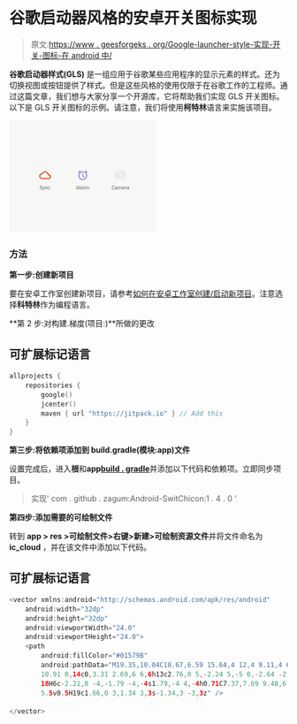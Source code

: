 # 谷歌启动器风格的安卓开关图标实现

> 原文:[https://www . geesforgeks . org/Google-launcher-style-实现-开关-图标-在 android 中/](https://www.geeksforgeeks.org/google-launcher-style-implementation-of-switch-icon-in-android/)

**谷歌启动器样式(GLS)** 是一组应用于谷歌某些应用程序的显示元素的样式。还为切换视图或按钮提供了样式。但是这些风格的使用仅限于在谷歌工作的工程师。通过这篇文章，我们想与大家分享一个开源库，它将帮助我们实现 GLS 开关图标。以下是 GLS 开关图标的示例。请注意，我们将使用**柯特林**语言来实施该项目。

![Examples of GLS Switch icons.](img/eca34314a4b59ad89a9c1bce24631082.png)

### 方法

**第一步:创建新项目**

要在安卓工作室创建新项目，请参考[如何在安卓工作室创建/启动新项目](https://www.geeksforgeeks.org/android-how-to-create-start-a-new-project-in-android-studio/)。注意选择**科特林**作为编程语言。

**第 2 步:对构建.梯度(项目:)**所做的更改

## 可扩展标记语言

```kt
allprojects {
    repositories {
        google()
        jcenter()
        maven { url "https://jitpack.io" } // Add this
    }
}
```

**第三步:将依赖项添加到 build.gradle(模块:app)文件**

设置完成后，进入**根**和**app**[**build . gradle**](https://www.geeksforgeeks.org/android-build-gradle/)并添加以下代码和依赖项。立即同步项目。

> 实现' com . github . zagum:Android-SwitChicon:1 . 4 . 0 '

**第四步:添加需要的可绘制文件**

转到 **app > res >可绘制文件>右键>新建>可绘制资源文件**并将文件命名为 **ic_cloud** ，并在该文件中添加以下代码。

## 可扩展标记语言

```kt
<vector xmlns:android="http://schemas.android.com/apk/res/android"
    android:width="32dp"
    android:height="32dp"
    android:viewportWidth="24.0"
    android:viewportHeight="24.0">
    <path
        android:fillColor="#01579B"
        android:pathData="M19.35,10.04C18.67,6.59 15.64,4 12,4 9.11,4 6.6,5.64 5.35,8.04 2.34,8.36 0,
        10.91 0,14c0,3.31 2.69,6 6,6h13c2.76,0 5,-2.24 5,-5 0,-2.64 -2.05,-4.78 -4.65,-4.96zM19,
        18H6c-2.21,0 -4,-1.79 -4,-4s1.79,-4 4,-4h0.71C7.37,7.69 9.48,6 12,6c3.04,0 5.5,2.46 5.5,
        5.5v0.5H19c1.66,0 3,1.34 3,3s-1.34,3 -3,3z" />

</vector>
```